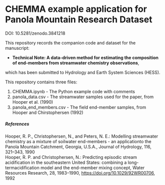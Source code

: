 # CHEMMA example application for Panola Mountain Research Dataset

DOI: 10.5281/zenodo.3841218 
 
This repository records the companion code and dataset for the manuscript:

- **Technical Note: A data-driven method for estimating the composition of end-members from streamwater chemistry observations**,
 
which has been submitted to Hydrology and Earth System Sciences (HESS).


This repository contains three files:
1. CHEMMA.ipynb <space>-<space> The Python example code with comments 
2. panola_data.csv <space>-<space> The streamwater samples used for the paper, from Hooper et al. (1990)
3. panola_end_members.csv <space>-<space> The field end-member samples, from Hooper and Chirstophersen (1992)


##### References
Hooper, R. P., Christophersen, N., and Peters, N. E.: Modelling streamwater chemistry as a mixture of soilwater end-members - an applicationto the Panola Mountain Catchment, Georgia, U.S.A., Journal of Hydrology, 116, 321–343, 1990\
Hooper, R. P. and Christophersen, N.: Predicting episodic stream acidification in the southeastern United States: combining a long-termacidification model and the end-member mixing concept, Water Resources Research, 28, 1983–1990, 
https://doi.org/10.1029/92WR00706, 1992
